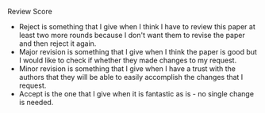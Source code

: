 Review Score

- Reject is something that I give when I think I have to review this paper at least two more rounds because I don't want them to revise the paper and then reject it again. 
- Major revision is something that I give when I think the paper is good but I would like to check if whether they made changes to my request.
- Minor revision is something that I give when I have a trust with the authors that they will be able to easily accomplish the changes that I request. 
- Accept is the one that I give when it is fantastic as is - no single change is needed. 
